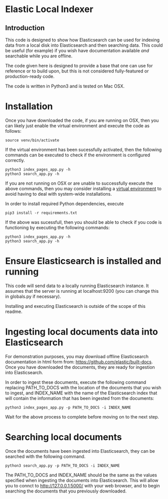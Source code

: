 # Elastic Local Indexer
## Introduction
This code is designed to show how Elasticsearch can be used for indexing data from a local disk into Elasticsearch and then searching data. This could be useful (for example) if you wish have documentation available _and_ searchable while you are offline.

The code given here is designed to provide a base that one can use for reference or to build upon, but this is not considered fully-featured or production-ready code. 

The code is written in Python3 and is tested on Mac OSX. 

# Installation
Once you have downloaded the code, if you are running on OSX, then you can likely just enable the virtual environment and execute the code as follows:
```
source venv/bin/activate
```
If the virtual environment has been sucessfully activated, then the following commands can be executed to check if the environment is configured correctly. 
```
python3 index_pages_app.py -h
python3 search_app.py -h
```

If you are not running on OSX or are unable to successfully execute the above commands, then you may consider installing a [virtual environment](https://realpython.com/python-virtual-environments-a-primer/) to avoid having to deal with system-wide installations. 

In order to install required Python dependencies, execute 
```
pip3 install -r requirements.txt
```
If the above was sucessfull, then you should be able to check if you code is functioning by executing the following commands:
```
python3 index_pages_app.py -h
python3 search_app.py -h
```

# Ensure Elasticsearch is installed and running
This code will send data to a locally running Elasticsearch instance. It assumes that the server is running at localhost:9200 (you can change this in globals.py if necessary).

Installing and executing Elasticsearch is outside of the scope of this readme.

# Ingesting local documents data into Elasticsearch
For demonstration purposes, you may download offline Elasticsearch documentation in html form from: https://github.com/elastic/built-docs. Once you have downloaded the documents, they are ready for ingestion into Elasticsearch. 

In order to ingest these documents, execute the following command replacing PATH_TO_DOCS with the location of the documents that you wish to ingest, and INDEX_NAME with the name of the Elasticsearch index that will contain the information that has been ingested from the documents:
```
python3 index_pages_app.py -p PATH_TO_DOCS -i INDEX_NAME
```
Wait for the above process to complete before moving on to the next step.

# Searching local documents
Once the documents have been ingested into Elasticsearch, they can be searched with the following command. 
```
python3 search_app.py -p PATH_TO_DOCS -i INDEX_NAME
```
The PATH_TO_DOCS and INDEX_NAME should be the same as the values specified when ingesting the documents into Elasticsearch. This will allow you to connct to http://127.0.0.1:5000/ with your web browser, and to begin searching the documents that you previously downloaded.



